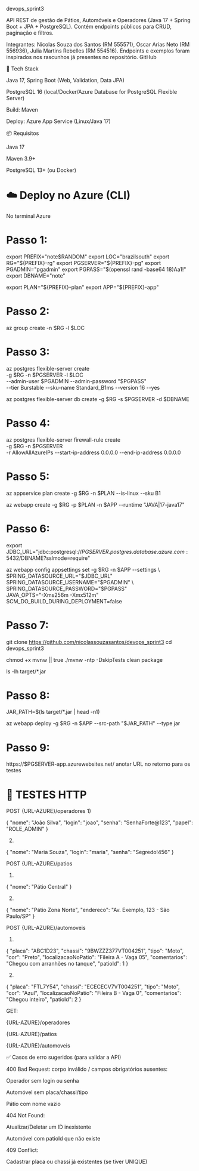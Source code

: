 devops_sprint3

API REST de gestão de Pátios, Automóveis e Operadores (Java 17 + Spring Boot + JPA + PostgreSQL). Contém endpoints públicos para CRUD, paginação e filtros.

Integrantes: Nicolas Souza dos Santos (RM 555571), Oscar Arias Neto (RM 556936), Julia Martins Rebelles (RM 554516).
Endpoints e exemplos foram inspirados nos rascunhos já presentes no repositório. 
GitHub

🧱 Tech Stack

Java 17, Spring Boot (Web, Validation, Data JPA)

PostgreSQL 16 (local/Docker/Azure Database for PostgreSQL Flexible Server)

Build: Maven

Deploy: Azure App Service (Linux/Java 17)

📦 Requisitos

Java 17

Maven 3.9+

PostgreSQL 13+ (ou Docker)

# ☁️ Deploy no Azure (CLI)
No terminal Azure

# Passo 1:

export PREFIX="note$RANDOM"            
export LOC="brazilsouth"              
export RG="${PREFIX}-rg"
export PGSERVER="${PREFIX}-pg"         
export PGADMIN="pgadmin"
export PGPASS="$(openssl rand -base64 18)Aa1!"
export DBNAME="note"

export PLAN="${PREFIX}-plan"
export APP="${PREFIX}-app"            


# Passo 2:

az group create -n $RG -l $LOC


# Passo 3:

az postgres flexible-server create \
  -g $RG -n $PGSERVER -l $LOC \
  --admin-user $PGADMIN --admin-password "$PGPASS" \
  --tier Burstable --sku-name Standard_B1ms --version 16 --yes
  
az postgres flexible-server db create -g $RG -s $PGSERVER -d $DBNAME


# Passo 4:

az postgres flexible-server firewall-rule create \
  -g $RG -n $PGSERVER \
  -r AllowAllAzureIPs --start-ip-address 0.0.0.0 --end-ip-address 0.0.0.0


# Passo 5:

az appservice plan create -g $RG -n $PLAN --is-linux --sku B1

az webapp create -g $RG -p $PLAN -n $APP --runtime "JAVA|17-java17"


# Passo 6:

export JDBC_URL="jdbc:postgresql://$PGSERVER.postgres.database.azure.com:5432/$DBNAME?sslmode=require"

az webapp config appsettings set -g $RG -n $APP --settings \
  SPRING_DATASOURCE_URL="$JDBC_URL" \
  SPRING_DATASOURCE_USERNAME="$PGADMIN" \
  SPRING_DATASOURCE_PASSWORD="$PGPASS" \
  JAVA_OPTS="-Xms256m -Xmx512m" \
  SCM_DO_BUILD_DURING_DEPLOYMENT=false


# Passo 7:

git clone https://github.com/nicolassouzasantos/devops_sprint3
cd devops_sprint3

chmod +x mvnw || true
./mvnw -ntp -DskipTests clean package

ls -lh target/*.jar


# Passo 8:

JAR_PATH=$(ls target/*.jar | head -n1)

az webapp deploy -g $RG -n $APP --src-path "$JAR_PATH" --type jar


# Passo 9:

https://$PGSERVER-app.azurewebsites.net/
anotar URL no retorno para os testes


# 🧪 TESTES HTTP

POST {URL-AZURE}/operadores
1)

{
  "nome": "João Silva",
  "login": "joao",
  "senha": "SenhaForte@123",
  "papel": "ROLE_ADMIN"
}

2)

{
  "nome": "Maria Souza",
  "login": "maria",
  "senha": "Segredo!456"
}


POST {URL-AZURE}/patios

1)

{
  "nome": "Pátio Central"
}

2)

{
  "nome": "Pátio Zona Norte",
  "endereco": "Av. Exemplo, 123 - São Paulo/SP"
}


POST {URL-AZURE}/automoveis

1)

{
  "placa": "ABC1D23",
  "chassi": "9BWZZZ377VT004251",
  "tipo": "Moto",
  "cor": "Preto",
  "localizacaoNoPatio": "Fileira A - Vaga 05",
  "comentarios": "Chegou com arranhões no tanque",
  "patioId": 1
}


2)

{
  "placa": "FTL7Y54",
  "chassi": "ECECECV7VT004251",
  "tipo": "Moto",
  "cor": "Azul",
  "localizacaoNoPatio": "Fileira B - Vaga 0",
  "comentarios": "Chegou inteiro",
  "patioId": 2
}

GET:

{URL-AZURE}/operadores

{URL-AZURE}/patios

{URL-AZURE}/automoveis


✅ Casos de erro sugeridos (para validar a API)

400 Bad Request: corpo inválido / campos obrigatórios ausentes:

Operador sem login ou senha

Automóvel sem placa/chassi/tipo

Pátio com nome vazio

404 Not Found:

Atualizar/Deletar um ID inexistente

Automóvel com patioId que não existe

409 Conflict:

Cadastrar placa ou chassi já existentes (se tiver UNIQUE)



